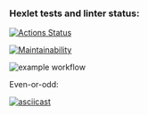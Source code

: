### Hexlet tests and linter status:
[![Actions Status](https://github.com/mbgoodguy/python-project-lvl1/workflows/hexlet-check/badge.svg)](https://github.com/mbgoodguy/python-project-lvl1/actions)

[![Maintainability](https://api.codeclimate.com/v1/badges/4ec1913d5136465d3030/maintainability)](https://codeclimate.com/github/mbgoodguy/python-project-lvl1/maintainability)

![example workflow](https://github.com/mbgoodguy/python-project-lvl1/actions/workflows/flake8.yml/badge.svg)

Even-or-odd: 

[![asciicast](https://asciinema.org/a/DFzQqo8HdRbybyjhbNbNyO27M.svg)](https://asciinema.org/a/DFzQqo8HdRbybyjhbNbNyO27M?speed=2)


